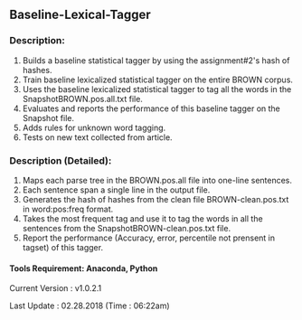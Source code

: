 ## Baseline-Lexical-Tagger
### Description:
1. Builds a baseline statistical tagger by using the assignment#2's hash of hashes.
2. Train baseline lexicalized statistical tagger on the entire BROWN corpus.
3. Uses the baseline lexicalized statistical tagger to tag all the words in the SnapshotBROWN.pos.all.txt file.
4. Evaluates and reports the performance of this baseline tagger on the Snapshot file.
5. Adds rules for unknown word tagging.
6. Tests on new text collected from article.

### Description (Detailed):
1. Maps each parse tree in the BROWN.pos.all file into one-line sentences.
2. Each sentence span a single line in the output file.
3. Generates the hash of hashes from the clean file BROWN-clean.pos.txt in word:pos:freq format. 
4. Takes the most frequent tag and use it to tag the words in all the sentences from the SnapshotBROWN-clean.pos.txt file. 
5. Report the performance (Accuracy, error, percentile not prensent in tagset) of this tagger.

#### Tools Requirement: Anaconda, Python 

Current Version  : v1.0.2.1

Last Update      : 02.28.2018 (Time : 06:22am)
